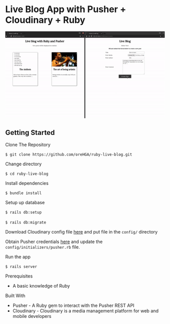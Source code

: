 # Live Blog App with Pusher + Cloudinary + Ruby

![Demo](./demo.gif)

## Getting Started
Clone The Repository
```
$ git clone https://github.com/oreHGA/ruby-live-blog.git
```

Change directory
```
$ cd ruby-live-blog
```

Install dependencies
```
$ bundle install
```

Setup up database
```
$ rails db:setup

$ rails db:migrate
```

Download Cloudinary config file [here](https://cloudinary.com/console/cloudinary.yml) and put file in the `config/` directory

Obtain Pusher credentials [here](https://dashboard.pusher.com/) and update the `config/initializers/pusher.rb` file.

Run the app
```
$ rails server
```

Prerequisites
- A basic knowledge of Ruby

Built With
- Pusher - A Ruby gem to interact with the Pusher REST API
- Cloudinary - Cloudinary is a media management platform for web and mobile developers
